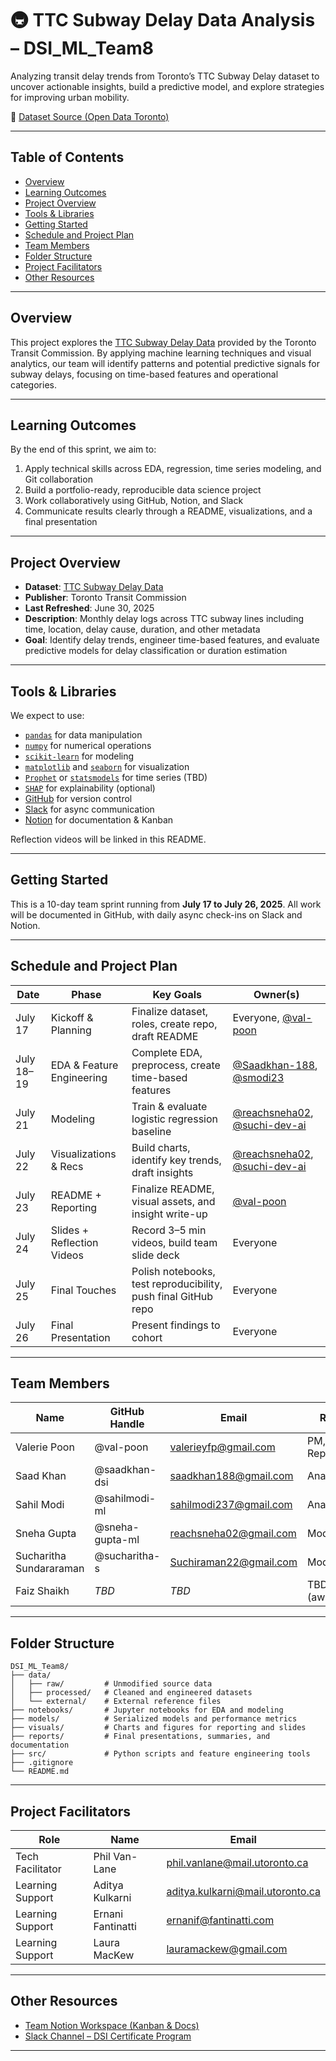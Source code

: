 # 🚇 TTC Subway Delay Data Analysis – DSI_ML_Team8

Analyzing transit delay trends from Toronto’s TTC Subway Delay dataset to uncover actionable insights, build a predictive model, and explore strategies for improving urban mobility.

📁 [Dataset Source (Open Data Toronto)](https://open.toronto.ca/dataset/ttc-subway-delay-data/)

---

## Table of Contents

- [Overview](#overview)
- [Learning Outcomes](#learning-outcomes)
- [Project Overview](#project-overview)
- [Tools & Libraries](#tools--libraries)
- [Getting Started](#getting-started)
- [Schedule and Project Plan](#schedule-and-project-plan)
- [Team Members](#team-members)
- [Folder Structure](#folder-structure)
- [Project Facilitators](#project-facilitators)
- [Other Resources](#other-resources)

---

## Overview

This project explores the [TTC Subway Delay Data](https://open.toronto.ca/dataset/ttc-subway-delay-data/) provided by the Toronto Transit Commission. By applying machine learning techniques and visual analytics, our team will identify patterns and potential predictive signals for subway delays, focusing on time-based features and operational categories.

---

## Learning Outcomes

By the end of this sprint, we aim to:

1. Apply technical skills across EDA, regression, time series modeling, and Git collaboration  
2. Build a portfolio-ready, reproducible data science project  
3. Work collaboratively using GitHub, Notion, and Slack  
4. Communicate results clearly through a README, visualizations, and a final presentation

---

## Project Overview

- **Dataset**: [TTC Subway Delay Data](https://open.toronto.ca/dataset/ttc-subway-delay-data/)
- **Publisher**: Toronto Transit Commission  
- **Last Refreshed**: June 30, 2025  
- **Description**: Monthly delay logs across TTC subway lines including time, location, delay cause, duration, and other metadata  
- **Goal**: Identify delay trends, engineer time-based features, and evaluate predictive models for delay classification or duration estimation

---

## Tools & Libraries

We expect to use:

- [`pandas`](https://pandas.pydata.org/) for data manipulation  
- [`numpy`](https://numpy.org/) for numerical operations  
- [`scikit-learn`](https://scikit-learn.org/) for modeling  
- [`matplotlib`](https://matplotlib.org/) and [`seaborn`](https://seaborn.pydata.org/) for visualization  
- [`Prophet`](https://facebook.github.io/prophet/) or [`statsmodels`](https://www.statsmodels.org/stable/index.html) for time series (TBD)  
- [`SHAP`](https://shap.readthedocs.io/en/latest/) for explainability (optional)  
- [GitHub](https://github.com/) for version control  
- [Slack](https://slack.com/) for async communication  
- [Notion](https://www.notion.so/DSI-ML-Team-8-233898e03e6b80b5af9cd0be21df8599) for documentation & Kanban  

Reflection videos will be linked in this README.

---

## Getting Started

This is a 10-day team sprint running from **July 17 to July 26, 2025**. All work will be documented in GitHub, with daily async check-ins on Slack and Notion.

---

## Schedule and Project Plan

| Date       | Phase                   | Key Goals                                                       | Owner(s)                                                                                                                                   |
|------------|-------------------------|------------------------------------------------------------------|--------------------------------------------------------------------------------------------------------------------------------------------|
| July 17    | Kickoff & Planning      | Finalize dataset, roles, create repo, draft README               | Everyone, [@val-poon](https://github.com/val-poon)                                                                                   |
| July 18–19 | EDA & Feature Engineering | Complete EDA, preprocess, create time-based features             | [@Saadkhan-188](https://github.com/Saadkhan-188), [@smodi23](https://github.com/smodi23)                                                   |
| July 21    | Modeling                | Train & evaluate logistic regression baseline                    | [@reachsneha02](https://github.com/reachsneha02), [@suchi-dev-ai](https://github.com/suchi-dev-ai)                                        |
| July 22    | Visualizations & Recs  | Build charts, identify key trends, draft insights                | [@reachsneha02](https://github.com/reachsneha02), [@suchi-dev-ai](https://github.com/suchi-dev-ai)                                        |
| July 23    | README + Reporting     | Finalize README, visual assets, and insight write-up             | [@val-poon](https://github.com/val-poon)                                                                                            |
| July 24    | Slides + Reflection Videos | Record 3–5 min videos, build team slide deck                  | Everyone                                                                                                                                   |
| July 25    | Final Touches          | Polish notebooks, test reproducibility, push final GitHub repo   | Everyone                                                                                                                                   |
| July 26    | Final Presentation     | Present findings to cohort                                       | Everyone                                                                                                                                   |



---

## Team Members

| Name                    | GitHub Handle     | Email                        | Role               | Reflection Video |
|-------------------------|------------------|------------------------------|--------------------|------------------|
| Valerie Poon            | @val-poon         | valerieyfp@gmail.com         | PM, Reporting      | _TBD_            |
| Saad Khan               | @saadkhan-dsi     | saadkhan188@gmail.com        | Analyst            | _TBD_            |
| Sahil Modi              | @sahilmodi-ml     | sahilmodi237@gmail.com       | Analyst            | _TBD_            |
| Sneha Gupta             | @sneha-gupta-ml   | reachsneha02@gmail.com       | Modeling           | _TBD_            |
| Sucharitha Sundararaman| @sucharitha-s     | Suchiraman22@gmail.com       | Modeling           | _TBD_            |
| Faiz Shaikh             | _TBD_             | _TBD_                        | TBD (away)         | _TBD_            |

---

## Folder Structure

```
DSI_ML_Team8/
├── data/
│   ├── raw/         # Unmodified source data
│   ├── processed/   # Cleaned and engineered datasets
│   └── external/    # External reference files
├── notebooks/       # Jupyter notebooks for EDA and modeling
├── models/          # Serialized models and performance metrics
├── visuals/         # Charts and figures for reporting and slides
├── reports/         # Final presentations, summaries, and documentation
├── src/             # Python scripts and feature engineering tools
├── .gitignore
└── README.md
```


---

## Project Facilitators

| Role                 | Name              | Email                              |
|----------------------|-------------------|-------------------------------------|
| Tech Facilitator     | Phil Van-Lane     | phil.vanlane@mail.utoronto.ca      |
| Learning Support     | Aditya Kulkarni   | aditya.kulkarni@mail.utoronto.ca   |
| Learning Support     | Ernani Fantinatti | ernanif@fantinatti.com             |
| Learning Support     | Laura MacKew      | lauramackew@gmail.com              |

---

## Other Resources

- [Team Notion Workspace (Kanban & Docs)](https://www.notion.so/DSI-ML-Team-8-233898e03e6b80b5af9cd0be21df8599)
- [Slack Channel – DSI Certificate Program](https://uoft-dsi-certificates.slack.com/archives/C096UPGDKA4)

---

